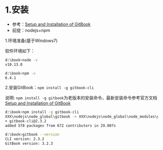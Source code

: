 # 1.安装

* 参考：[Setup and Installation of GitBook](https://github.com/GitbookIO/gitbook/blob/master/docs/setup.md)
* 前提：nodejs+npm

1.环境准备(基于Windows7)

软件环境如下：

```bash
d:\book>node -v
v10.13.0

d:\book>npm -v
6.4.1
```

2.安装GitBook：`npm install -g gitbook-cli`

说明: `npm install -g gitbook`为老版本的安装命令，最新安装命令参考官方文档 [Setup and Installation of GitBook](https://github.com/GitbookIO/gitbook/blob/master/docs/setup.md)

```bash
d:\book>npm install -g gitbook-cli
XXX\nodejs\node_global\gitbook -> XXX\nodejs\node_global\node_modules\gitbook-cli\bin\gitbook.js
+ gitbook-cli@2.3.2
added 578 packages from 672 contributors in 29.007s

d:\book>gitbook --version
CLI version: 2.3.2
GitBook version: 3.2.3
```

